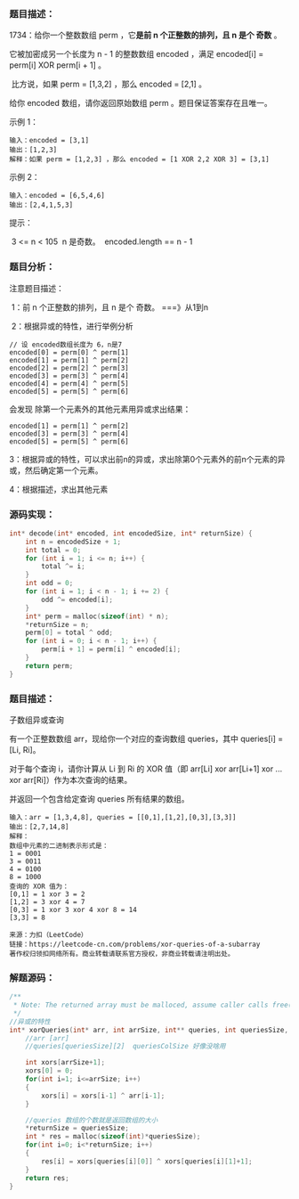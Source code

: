 ### 题目描述：

1734：给你一个整数数组 perm ，它**是前 n 个正整数的排列，且 n 是个 奇数** 。

它被加密成另一个长度为 n - 1 的整数数组 encoded ，满足 encoded[i] = perm[i] XOR perm[i + 1] 。

​		比方说，如果 perm = [1,3,2] ，那么 encoded = [2,1] 。

给你 encoded 数组，请你返回原始数组 perm 。题目保证答案存在且唯一。

示例 1：

```
输入：encoded = [3,1]
输出：[1,2,3]
解释：如果 perm = [1,2,3] ，那么 encoded = [1 XOR 2,2 XOR 3] = [3,1]
```

示例 2：

```
输入：encoded = [6,5,4,6]
输出：[2,4,1,5,3]
```


提示：

​	3 <= n < 105
​			n 是奇数。
​			encoded.length == n - 1

### 题目分析：

注意题目描述：

​	1：前 n 个正整数的排列，且 n 是个 奇数。 ===》从1到n

​     2：根据异或的特性，进行举例分析

```
// 设 encoded数组长度为 6，n是7
encoded[0] = perm[0] ^ perm[1]
encoded[1] = perm[1] ^ perm[2]
encoded[2] = perm[2] ^ perm[3]
encoded[3] = perm[3] ^ perm[4]
encoded[4] = perm[4] ^ perm[5]
encoded[5] = perm[5] ^ perm[6]
```

会发现 除第一个元素外的其他元素用异或求出结果：

```
encoded[1] = perm[1] ^ perm[2]
encoded[3] = perm[3] ^ perm[4]
encoded[5] = perm[5] ^ perm[6]
```

3：根据异或的特性，可以求出前n的异或，求出除第0个元素外的前n个元素的异或，然后确定第一个元素。

4：根据描述，求出其他元素

### 源码实现：

```c
int* decode(int* encoded, int encodedSize, int* returnSize) {
    int n = encodedSize + 1;
    int total = 0;
    for (int i = 1; i <= n; i++) {
        total ^= i;
    }
    int odd = 0;
    for (int i = 1; i < n - 1; i += 2) {
        odd ^= encoded[i];
    }
    int* perm = malloc(sizeof(int) * n);
    *returnSize = n;
    perm[0] = total ^ odd;
    for (int i = 0; i < n - 1; i++) {
        perm[i + 1] = perm[i] ^ encoded[i];
    }
    return perm;
}
```





### 题目描述：

子数组异或查询

有一个正整数数组 arr，现给你一个对应的查询数组 queries，其中 queries[i] = [Li, Ri]。

对于每个查询 i，请你计算从 Li 到 Ri 的 XOR 值（即 arr[Li] xor arr[Li+1] xor ... xor arr[Ri]）作为本次查询的结果。

并返回一个包含给定查询 queries 所有结果的数组。

```
输入：arr = [1,3,4,8], queries = [[0,1],[1,2],[0,3],[3,3]]
输出：[2,7,14,8] 
解释：
数组中元素的二进制表示形式是：
1 = 0001 
3 = 0011 
4 = 0100 
8 = 1000 
查询的 XOR 值为：
[0,1] = 1 xor 3 = 2 
[1,2] = 3 xor 4 = 7 
[0,3] = 1 xor 3 xor 4 xor 8 = 14 
[3,3] = 8

来源：力扣（LeetCode）
链接：https://leetcode-cn.com/problems/xor-queries-of-a-subarray
著作权归领扣网络所有。商业转载请联系官方授权，非商业转载请注明出处。
```

### 解题源码：

```c
/**
 * Note: The returned array must be malloced, assume caller calls free().
 */
//异或的特性 
int* xorQueries(int* arr, int arrSize, int** queries, int queriesSize, int* queriesColSize, int* returnSize){
	//arr [arr]
	//queries[queriesSize][2]  queriesColSize 好像没啥用

	int xors[arrSize+1];
	xors[0] = 0;
	for(int i=1; i<=arrSize; i++)
	{
		xors[i] = xors[i-1] ^ arr[i-1];
	}

	//queries 数组的个数就是返回数组的大小
	*returnSize = queriesSize;
	int * res = malloc(sizeof(int)*queriesSize);
	for(int i=0; i<*returnSize; i++)
	{
		res[i] = xors[queries[i][0]] ^ xors[queries[i][1]+1]; 
	}
	return res;
}
```

